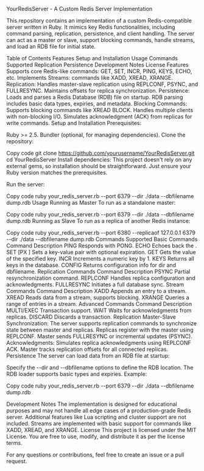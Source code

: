 YourRedisServer - A Custom Redis Server Implementation

This repository contains an implementation of a custom Redis-compatible server written in Ruby. It mimics key Redis functionalities, including command parsing, replication, persistence, and client handling. The server can act as a master or slave, support blocking commands, handle streams, and load an RDB file for initial state.

Table of Contents
Features
Setup and Installation
Usage
Commands Supported
Replication
Persistence
Development Notes
License
Features
Supports core Redis-like commands: GET, SET, INCR, PING, KEYS, ECHO, etc.
Implements Streams: commands like XADD, XREAD, XRANGE.
Replication:
Handles master-slave replication using REPLCONF, PSYNC, and FULLRESYNC.
Maintains offsets for replica synchronization.
Persistence:
Loads and parses a Redis Database (RDB) file on startup.
RDB parsing includes basic data types, expiries, and metadata.
Blocking Commands:
Supports blocking commands like XREAD BLOCK.
Handles multiple clients with non-blocking I/O.
Simulates acknowledgment (ACK) from replicas for write commands.
Setup and Installation
Prerequisites:

Ruby >= 2.5.
Bundler (optional, for managing dependencies).
Clone the repository:

Copy code
git clone https://github.com/yourusername/YourRedisServer.git
cd YourRedisServer
Install dependencies: This project doesn't rely on any external gems, so installation should be straightforward. Just ensure your Ruby version matches the prerequisites.

Run the server:

Copy code
ruby your_redis_server.rb --port 6379 --dir ./data --dbfilename dump.rdb
Usage
Running as Master
To run as a standalone master:

Copy code
ruby your_redis_server.rb --port 6379 --dir ./data --dbfilename dump.rdb
Running as Slave
To run as a replica of another Redis instance:

Copy code
ruby your_redis_server.rb --port 6380 --replicaof 127.0.0.1 6379 --dir ./data --dbfilename dump.rdb
Commands Supported
Basic Commands
Command	Description
PING	Responds with PONG.
ECHO <message>	Echoes back the <message>.
SET <key> <value> [PX <ms>]	Sets a key-value pair with optional expiration.
GET <key>	Gets the value of the specified key.
INCR <key>	Increments a numeric key by 1.
KEYS	Returns all keys in the database.
CONFIG	Returns configuration info for dir and dbfilename.
Replication Commands
Command	Description
PSYNC	Partial resynchronization command.
REPLCONF	Handles replica configuration and acknowledgments.
FULLRESYNC	Initiates a full database sync.
Stream Commands
Command	Description
XADD	Appends an entry to a stream.
XREAD	Reads data from a stream, supports blocking.
XRANGE	Queries a range of entries in a stream.
Advanced Commands
Command	Description
MULTI/EXEC	Transaction support.
WAIT	Waits for acknowledgments from replicas.
DISCARD	Discards a transaction.
Replication
Master-Slave Synchronization:
The server supports replication commands to synchronize state between master and replicas.
Replicas register with the master using REPLCONF.
Master sends FULLRESYNC or incremental updates (PSYNC).
Acknowledgments:
Simulates replica acknowledgments using REPLCONF ACK.
Master tracks replication offsets for all connected replicas.
Persistence
The server can load data from an RDB file at startup:

Specify the --dir and --dbfilename options to define the RDB location.
The RDB loader supports basic types and expiries.
Example:

Copy code
ruby your_redis_server.rb --port 6379 --dir ./data --dbfilename dump.rdb

Development Notes
The implementation is designed for educational purposes and may not handle all edge cases of a production-grade Redis server.
Additional features like Lua scripting and cluster support are not included.
Streams are implemented with basic support for commands like XADD, XREAD, and XRANGE.
License
This project is licensed under the MIT License. You are free to use, modify, and distribute it as per the license terms.

For any questions or contributions, feel free to create an issue or a pull request.
